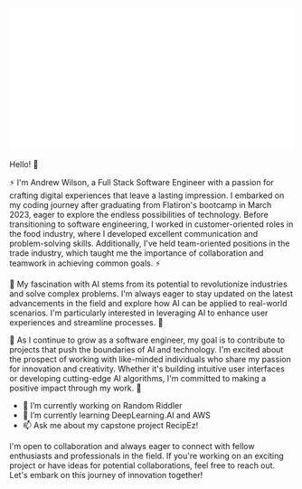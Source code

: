 
<img class="image" src="./header.svg" />

Hello! 👋

 ⚡ I'm Andrew Wilson, a Full Stack Software Engineer with a passion for crafting digital experiences that leave a lasting impression. I embarked on my coding journey after graduating from Flatiron's bootcamp in March 2023, eager to explore the endless possibilities of technology. Before transitioning to software engineering, I worked in customer-oriented roles in the food industry, where I developed excellent communication and problem-solving skills. Additionally, I've held team-oriented positions in the trade industry, which taught me the importance of collaboration and teamwork in achieving common goals. ⚡

 💬 My fascination with AI stems from its potential to revolutionize industries and solve complex problems. I'm always eager to stay updated on the latest advancements in the field and explore how AI can be applied to real-world scenarios. I'm particularly interested in leveraging AI to enhance user experiences and streamline processes. 💬

 🤔 As I continue to grow as a software engineer, my goal is to contribute to projects that push the boundaries of AI and technology. I'm excited about the prospect of working with like-minded individuals who share my passion for innovation and creativity. Whether it's building intuitive user interfaces or developing cutting-edge AI algorithms, I'm committed to making a positive impact through my work. 🤔

- 🔭 I’m currently working on Random Riddler
- 🌱 I’m currently learning DeepLearning.AI and AWS
- 📫 Ask me about my capstone project RecipEz!

I'm open to collaboration and always eager to connect with fellow enthusiasts and professionals in the field. If you're working on an exciting project or have ideas for potential collaborations, feel free to reach out. Let's embark on this journey of innovation together!


  
<!--
**AndrewW129/AndrewW129** is a ✨ _special_ ✨ repository because its `README.md` (this file) appears on your GitHub profile.
-->
